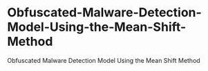 # Obfuscated-Malware-Detection-Model-Using-the-Mean-Shift-Method
Obfuscated Malware Detection Model Using the Mean Shift Method
